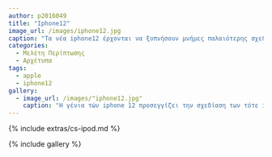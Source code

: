 ```yaml
---
author: p2016049
title: "Iphone12"
image_url: /images/iphone12.jpg
caption: "Τα νέα iphone12 έρχονται να ξυπνήσουν μνήμες παλαιότερης σχεδίασης που χρησιμοποιούσε η apple στην γενιά του iphone 5 και 5s.Χαρακτηριστικό αυτής της γενιάς είναι η καμπυλότητα στις γωνίες του κινητού.Επίσης έρχεται να προσθεθεί στην σειρά των iphone και το iphone 12 mini όπου έχει σχεδόν το ίδιο μέγεθος με το τότε iphone 5."
categories:
  - Μελέτη Περίπτωσης
  - Αρχέτυπα
tags:
  - apple
  - iphone12
gallery:
  - image_url: /images/"iphone12.jpg"
    caption: "Η γένια τών iphone 12 προσεγγίζει την σχεδίαση των τότε iphone 5 και 5s."
---
```


{% include extras/cs-ipod.md %}

{% include gallery %}
